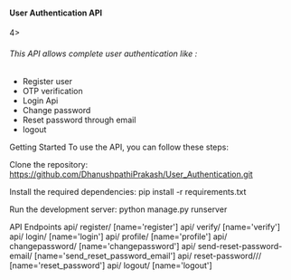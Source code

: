 <h4>User Authentication API</h4>4>

<h6>This API allows complete user authentication like : </h6>
<ul>
  <li>Register user</li>
  <li>OTP verification</li>
  <li>Login Api</li>
  <li>Change password</li>
  <li>Reset password through email</li>
  <li>logout</li>
</ul>


Getting Started
To use the API, you can follow these steps:

Clone the repository: https://github.com/DhanushpathiPrakash/User_Authentication.git

Install the required dependencies: pip install -r requirements.txt

Run the development server: python manage.py runserver

API Endpoints
api/ register/ [name='register']
api/ verify/ [name='verify']
api/ login/ [name='login']
api/ profile/ [name='profile']
api/ changepassword/ [name='changepassword']
api/ send-reset-password-email/ [name='send_reset_password_email']
api/ reset-password/<uid>/<token>/ [name='reset_password']
api/ logout/ [name='logout']
